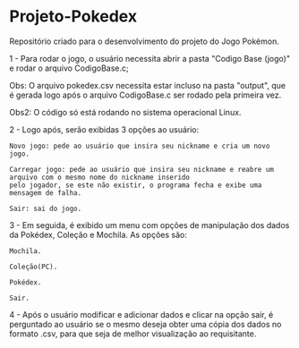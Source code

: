 # Projeto-Pokedex
Repositório criado para o desenvolvimento do projeto do Jogo Pokémon.

1 - Para rodar o jogo, o usuário necessita abrir a pasta "Codigo Base (jogo)" e rodar o arquivo CodigoBase.c;

Obs: O arquivo pokedex.csv necessita estar incluso na pasta "output", que é gerada logo após o arquivo CodigoBase.c ser rodado pela primeira vez.

Obs2: O código só está rodando no sistema operacional Linux.

2 - Logo após, serão exibidas 3 opções ao usuário:

    Novo jogo: pede ao usuário que insira seu nickname e cria um novo jogo.

    Carregar jogo: pede ao usuário que insira seu nickname e reabre um arquivo com o mesmo nome do nickname inserido
    pelo jogador, se este não existir, o programa fecha e exibe uma mensagem de falha.

    Sair: sai do jogo.

3 - Em seguida, é exibido um menu com opções de manipulação dos dados da Pokédex, Coleção e Mochila. As opções são:

    Mochila.

    Coleção(PC).

    Pokédex.

    Sair.

4 - Após o usuário modificar e adicionar dados e clicar na opção sair, é perguntado ao usuário se o mesmo deseja obter uma cópia dos dados no formato .csv, para que seja de melhor visualização ao requisitante.
